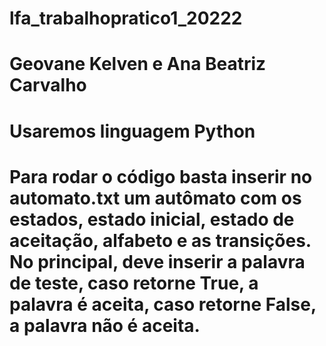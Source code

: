# lfa_trabalhopratico1_20222

# Geovane Kelven e Ana Beatriz Carvalho

# Usaremos linguagem Python

# Para rodar o código basta inserir no automato.txt um autômato com os estados, estado inicial, estado de aceitação, alfabeto e as transições. No principal, deve inserir a palavra de teste, caso retorne True, a palavra é aceita, caso retorne False, a palavra não é aceita.
